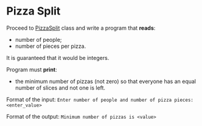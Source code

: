 # Pizza Split

Proceed to [PizzaSplit](src/main/java/com/epam/rd/autotasks/pizzasplit/PizzaSplit.java) class
and write a program that **reads**: 
- number of people;
- number of pieces per pizza.

It is guaranteed that it would be integers.

Program must **print**:
- the minimum number of pizzas (not zero) so that everyone has an equal number of slices and not one is left.

Format of the input: `Enter number of people and number of pizza pieces: <enter_value>`

Format of the output: `Minimum number of pizzas is <value>`
 

